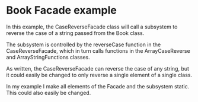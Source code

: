 Book Facade example
============================

In this example, the CaseReverseFacade class will call a subsystem to reverse the case of a string passed from the Book class. 

The subsystem is controlled by the reverseCase function in the CaseReverseFacade, which in turn calls functions in the ArrayCaseReverse and ArrayStringFunctions classes. 

As written, the CaseReverseFacade can reverse the case of any string, but it could easily be changed to only reverse a single element of a single class. 

In my example I make all elements of the Facade and the subsystem static. This could also easily be changed.
